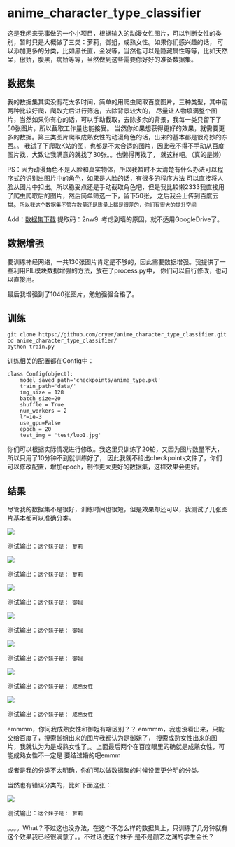 # anime_character_type_classifier

这是我闲来无事做的一个小项目，根据输入的动漫女性图片，可以判断女性的类别，暂时只是大概做了三类：萝莉，御姐，成熟女性。如果你们感兴趣的话，
可以添加更多的分类，比如黑长直，金发等，当然也可以是隐藏属性等等，比如天然呆，傲娇，腹黑，病娇等等，当然做到这些需要你好好的准备数据集。

## 数据集

我的数据集其实没有花太多时间，简单的用爬虫爬取百度图片，三种类型，其中前两种比较好爬，爬取完后进行筛选，去除背景较大的，
尽量让人物填满整个图片，当然如果你有心的话，可以手动截取，去除多余的背景，我每一类只留下了50张图片，所以截取工作量也能接受。
当然你如果想获得更好的效果，就需要更多的数据。第三类图片爬取成熟女性的动漫角色的话，出来的基本都是很奇妙的东西。。
我试了下爬取K站的图，也都是不太合适的图片，因此我不得不手动从百度图片找，大致让我满意的就找了30张。。也懒得再找了，
就这样吧。（真的是懒）


PS：因为动漫角色不是人脸和真实物体，所以我暂时不太清楚有什么办法可以程序式的识别出图片中的角色，如果是人脸的话，有很多的程序方法
可以直接将人脸从图片中扣出。所以稳妥点还是手动截取角色吧，但是我比较懒2333我直接用了爬虫爬取后的图片，然后简单筛选一下，留下50张，
之后我会上传到百度云盘。`所以我这个数据集不管在数量还是质量上都是很差的，你们有很大的提升空间`

Add：[数据集下载](https://pan.baidu.com/s/1bpOBUAr) 提取码：2nw9  考虑到墙的原因，就不适用GoogleDrive了。

## 数据增强

要训练神经网络，一共130张图片肯定是不够的，因此需要数据增强。我提供了一些利用PIL模块数据增强的方法，放在了process.py中，
你们可以自行修改，也可以直接用。

最后我增强到了1040张图片，勉勉强强合格了。

## 训练

```
git clone https://github.com/cryer/anime_character_type_classifier.git
cd anime_character_type_classifier/
python train.py
```
训练相关的配置都在Config中：

```
class Config(object):
    model_saved_path='checkpoints/anime_type.pkl'
    train_path='data/'
    img_size = 128
    batch_size=20
    shuffle = True
    num_workers = 2
    lr=1e-3
    use_gpu=False
    epoch = 20
    test_img = 'test/luo1.jpg'
```
你们可以根据实际情况进行修改。我这里只训练了20轮，又因为图片数量不大，所以只用了10分钟不到就训练好了，
因此我就不给出checkpoints文件了，你们可以修改配置，增加epoch，制作更大更好的数据集，这样效果会更好。

## 结果

尽管我的数据集不是很好，训练时间也很短，但是效果却还可以，我测试了几张图片基本都可以准确分类。

![](https://github.com/cryer/anime_character_type_classifier/raw/master/image/luo5.jpg)

测试输出：`这个妹子是： 萝莉`

![](https://github.com/cryer/anime_character_type_classifier/raw/master/image/luo6.jpg)

测试输出：`这个妹子是： 萝莉`

![](https://github.com/cryer/anime_character_type_classifier/raw/master/image/yu3.jpg)

测试输出：`这个妹子是： 御姐`

![](https://github.com/cryer/anime_character_type_classifier/raw/master/image/yu4.jpg)

测试输出：`这个妹子是： 御姐`

![](https://github.com/cryer/anime_character_type_classifier/raw/master/image/yu6.jpg)

测试输出：`这个妹子是： 御姐`

![](https://github.com/cryer/anime_character_type_classifier/raw/master/image/shu1.jpg)

测试输出：`这个妹子是： 成熟女性`

![](https://github.com/cryer/anime_character_type_classifier/raw/master/image/shu2.jpg)

测试输出：`这个妹子是： 成熟女性`

emmmm，你问我成熟女性和御姐有啥区别？？ emmmm，我也没看出来，只能交给百度了，搜索御姐出来的图片我都认为是御姐了，
搜索成熟女性出来的图片，我就认为为是成熟女性了。。上面最后两个在百度眼里的确就是成熟女性，可能成熟女性不一定是
要结过婚的吧emmm

或者是我的分类不太明确，你们可以做数据集的时候设置更分明的分类。

当然也有错误分类的，比如下面这张：

![](https://github.com/cryer/anime_character_type_classifier/raw/master/image/yu1.jpg)

测试输出：`这个妹子是： 萝莉`

。。。。What？不过这也没办法，在这个不怎么样的数据集上，只训练了几分钟就有这个效果我已经很满意了。。不过话说这个妹子
是不是颜艺之渊的学生会长？



